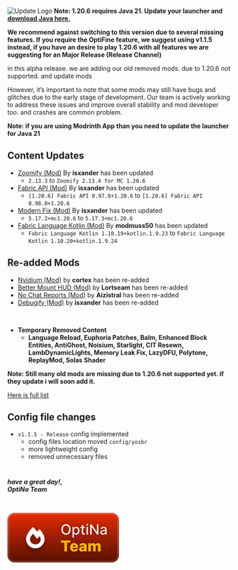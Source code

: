 ![Update Logo](https://github.com/NotAGanesh/OptiNa-Reborn/blob/main/update_banners/hotfix_changelog_banner.png?raw=true)
**Note: 1.20.6 requires Java 21. Update your launcher and [download Java here.](https://www.oracle.com/in/java/technologies/downloads/)**

**We recommend against switching to this version due to several missing features. If you require the OptiFine feature, we suggest using v1.1.5 instead, if you have an desire to play 1.20.6 with all features we are suggesting for an Major Release (Release Channel)**

in this alpha release. we are adding our old removed mods. due to 1.20.6 not supported. and update mods

However, it’s important to note that some mods may still have bugs and glitches due to the early stage of development. Our team is actively working to address these issues and improve overall stability and mod developer too. and crashes are common problem.


**Note: if you are using Modrinth App than you need to update the launcher for Java 21**
## Content Updates
- [Zoomify (Mod)](https://modrinth.com/mod/zoomify/) By **isxander** has been updated
    - `2.13.3` to `Zoomify 2.13.4 for MC 1.20.6`
- [Fabric API (Mod)](https://modrinth.com/mod/fabric-api) By **isxander** has been updated
    - `[1.20.6] Fabric API 0.97.8+1.20.6` to `[1.20.6] Fabric API 0.98.0+1.20.6`
- [Modern Fix (Mod)](https://modrinth.com/mod/modernfix) By **isxander** has been updated
    - `5.17.2+mc1.20.6` to `5.17.3+mc1.20.6`
- [Fabric Language Kotlin (Mod)](https://modrinth.com/mod/fabric-language-kotlin) By **modmuss50** has been updated
    - `Fabric Language Kotlin 1.10.19+kotlin.1.9.23` to `Fabric Language Kotlin 1.10.20+kotlin.1.9.24`
      
## Re-added Mods
- [Nvidium (Mod)](https://modrinth.com/mod/nvidium) by **cortex** has been re-added
- [Better Mount HUD (Mod)](https://modrinth.com/mod/better-mount-hud) by **Lortseam** has been re-added
- [No Chat Reports (Mod)](https://modrinth.com/mod/no-chat-reports) by **Aizistral** has been re-added
- [Debugify (Mod)](https://modrinth.com/mod/debugify) by **isxander** has been re-added
<br>

- **Temporary Removed Content**
    - **Language Reload, Euphoria Patches, Balm, Enhanced Block Entities, AntiGhost, Noisium, Starlight, CIT Resewn, LambDynamicLights, Memory Leak Fix, LazyDFU, Polytone, ReplayMod, Solas Shader**

**Note: Still many old mods are missing due to 1.20.6 not supported yet. if they update i will soon add it.**

[Here is full list](https://github.com/NotAGanesh/OptiNa-Reborn/issues/18)
## Config file changes
- `v1.1.5 - Release` config implemented
     - config files location moved `config/yosbr`
     - more lightweight config
     - removed unnecessary files

#

***have a great day!,*** <br>
***OptiNa Team***

<br>

![OptiNa Team](https://raw.githubusercontent.com/NotAGanesh/OptiNa-Team/c834c07242f36d99bc07b4e6b1219cd71d7470e0/badges/cozy.svg)

